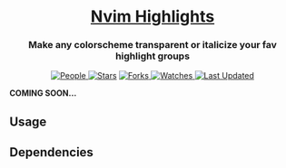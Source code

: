 <div align="center">

  <h1><a href="https://github.com/adityastomar67/nvim-highlights">Nvim Highlights</a></h1>
  <h3>Make any colorscheme transparent or italicize your fav highlight groups</h3>

  <!-- <a href="https://github.com/adityastomar67/nvim-highlights/blob/main/LICENSE.md">
  <img alt="License" src="https://img.shields.io/github/license/adityastomar67/nvim-highlights?style=flat&color=eee&label="> </a> -->

  <a href="https://github.com/adityastomar67/nvim-highlights/graphs/contributors">
  <img alt="People" src="https://img.shields.io/github/contributors/adityastomar67/nvim-highlights?style=flat&color=ffaaf2&label=People"> </a>

  <a href="https://github.com/adityastomar67/nvim-highlights/stargazers">
  <img alt="Stars" src="https://img.shields.io/github/stars/adityastomar67/nvim-highlights?style=flat&color=98c379&label=Stars"></a>

  <a href="https://github.com/adityastomar67/nvim-highlights/network/members">
  <img alt="Forks" src="https://img.shields.io/github/forks/adityastomar67/nvim-highlights?style=flat&color=66a8e0&label=Forks"> </a>

  <a href="https://github.com/adityastomar67/nvim-highlights/watchers">
  <img alt="Watches" src="https://img.shields.io/github/watchers/adityastomar67/nvim-highlights?style=flat&color=f5d08b&label=Watches"> </a>

  <a href="https://github.com/adityastomar67/nvim-highlights/pulse">
  <img alt="Last Updated" src="https://img.shields.io/github/last-commit/adityastomar67/nvim-highlights?style=flat&color=e06c75&label="> </a>

</div>

**COMING SOON...**

## Usage

## Dependencies